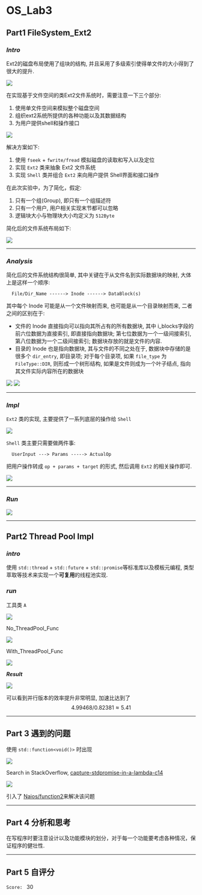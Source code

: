 # OS_Lab3

## Part1 FileSystem_Ext2

### ***Intro***

Ext2的磁盘布局使用了组块的结构, 并且采用了多级索引使得单文件的大小得到了很大的提升.

<img src="./images/fs/ext2.png">

在实现基于文件空间的类Ext2文件系统时，需要注意一下三个部分:

1. 使用单文件空间来模拟整个磁盘空间
2. 组织ext2系统所提供的各种功能以及其数据结构
3. 为用户提供shell和操作接口

<img src="./images/fs/str.png">

<br/>

解决方案如下:

1. 使用 `fseek` + `fwrite/fread` 模拟磁盘的读取和写入以及定位
2. 实现 `Ext2` 类来抽象 Ext2 文件系统
3. 实现 `Shell` 类并组合 `Ext2` 来向用户提供 Shell界面和接口操作

在此次实验中，为了简化，假定:

1. 只有一个组(Group), 即只有一个组描述符
2. 只有一个用户, 用户相关实现末节都可以忽略
3. 逻辑块大小与物理块大小均定义为 `512Byte`

简化后的文件系统布局如下:

<img src="./images/fs/loc.png">

<br/>

---

### ***Analysis***

简化后的文件系统结构很简单, 其中关键在于从文件名到实际数据块的映射, 大体上是这样一个顺序:

```shell
  File/Dir_Name ------> Inode ------> DataBlock(s)
```

其中每个 Inode 可能是从一个文件映射而来, 也可能是从一个目录映射而来, 二者之间的区别在于:

* 文件的 Inode 直接指向可以指向其所占有的所有数据块, 其中 i_blocks字段的前六位数据为直接索引, 即直接指向数据块; 第七位数据为一个一级间接索引, 第八位数据为一个二级间接索引; 数据块存放的就是文件的内容.
* 目录的 Inode 也是指向数据块, 其与文件的不同之处在于, 数据块中存储的是很多个 `dir_entry`, 即目录项; 对于每个目录项, 如果 `file_type` 为 `FileType::DIR`, 则形成一个树形结构, 如果是文件则成为一个叶子结点, 指向其文件实际内容所在的数据块

<img src="./images/fs/entry.png">

<img src="./images/fs/inode.png">

---

### ***Impl***

`Ext2` 类的实现, 主要提供了一系列底层的操作给 `Shell`

<img src="./images/fs/impl0.png">

`Shell` 类主要只需要做两件事:
```shell
  UserInput ---> Params -----> ActualOp
```
把用户操作转成 `op + params + target` 的形式, 然后调用 `Ext2` 的相关操作即可.

<img src="./images/fs/impl1.png">

---

### ***Run***

<img src="./images/fs/run.png">

---

## Part2 Thread Pool Impl

### ***intro***

使用 `std::thread` + `std::future` + `std::promise`等标准库以及模板元编程, 类型萃取等技术来实现一个**可复用**的线程池实现.

### ***run***

工具类 `A`

<img src="./images/ctp/a.png">

No_ThreadPool_Func

<img src="./images/ctp/0.png">

With_ThreadPool_Func

<img src="./images/ctp/1.png">

***Result***

<img src="./images/ctp/res1.png">

可以看到并行版本的效率提升非常明显, 加速比达到了
$$
  4.99468 / 0.82381 \approx 5.41
$$

---

## Part 3 遇到的问题

使用 `std::function<void()>` 时出现

<img src="./images/ctp/err.png">

Search in StackOverflow, [capture-stdpromise-in-a-lambda-c14](https://stackoverflow.com/questions/33436336/capture-stdpromise-in-a-lambda-c14)

<img src="./images/ctp/ans0.png">

引入了 [Naios/function2](https://github.com/Naios/function2)来解决该问题

---

## Part 4 分析和思考

在写程序时要注意设计以及功能模块的划分，对于每一个功能要考虑各种情况，保证程序的健壮性.

---

## Part 5 自评分

`Score: ` $30$

